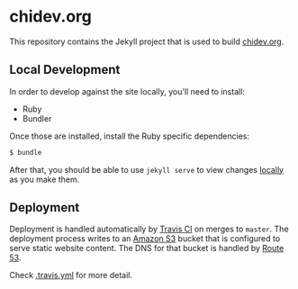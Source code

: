 # chidev.org

This repository contains the Jekyll project that is used to build [chidev.org](http://chidev.org/).

## Local Development

In order to develop against the site locally, you'll need to install:

- Ruby
- Bundler

Once those are installed, install the Ruby specific dependencies:

```bash
$ bundle
```

After that, you should be able to use `jekyll serve` to view changes [locally](http://localhost:9000/) as you make them.

## Deployment

Deployment is handled automatically by [Travis CI](https://travis-ci.org/rharter/chidev.org) on merges to `master`. The deployment process writes to an [Amazon S3](http://aws.amazon.com/s3/) bucket that is configured to serve static website content. The DNS for that bucket is handled by [Route 53](http://aws.amazon.com/route53/).

Check [.travis.yml](.travis.yml) for more detail.
